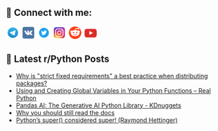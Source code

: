 ## 🔎 Connect with me:
[<img src="https://github.com/bullbesh/bullbesh/blob/main/images/Telegram.png" width="32" height="32" />](https://t.me/bullbesh)
[<img src="https://github.com/bullbesh/bullbesh/blob/main/images/VK.png" width="32" height="32" />](https://vk.com/bullbesh)
[<img src="https://github.com/bullbesh/bullbesh/blob/main/images/Twitter.png" width="32" height="32" />](https://twitter.com/bullbesh1)
[<img src="https://github.com/bullbesh/bullbesh/blob/main/images/Instagram.png" width="32" height="32" />](https://www.instagram.com/bullbesh)
[<img src="https://github.com/bullbesh/bullbesh/blob/main/images/Reddit.png" width="32" height="32" />](https://www.reddit.com/user/bullbesh)
[<img src="https://github.com/bullbesh/bullbesh/blob/main/images/YouTube.png" width="32" height="32" />](https://www.youtube.com/channel/UCtfjRs6uzgq5mfm8S06WTcg)

## 📕 Latest r/Python Posts
<!-- BLOG-POST-LIST:START -->
- [Why is &quot;strict fixed requirements&quot; a best practice when distributing packages?](https://www.reddit.com/r/Python/comments/13j6bri/why_is_strict_fixed_requirements_a_best_practice/)
- [Using and Creating Global Variables in Your Python Functions – Real Python](https://www.reddit.com/r/Python/comments/13j664y/using_and_creating_global_variables_in_your/)
- [Pandas AI: The Generative AI Python Library - KDnuggets](https://www.reddit.com/r/Python/comments/13j4jg8/pandas_ai_the_generative_ai_python_library/)
- [Why you should still read the docs](https://www.reddit.com/r/Python/comments/13j3bbk/why_you_should_still_read_the_docs/)
- [Python’s super&lpar;&rpar; considered super! &lpar;Raymond Hettinger&rpar;](https://www.reddit.com/r/Python/comments/13j39al/pythons_super_considered_super_raymond_hettinger/)
<!-- BLOG-POST-LIST:END -->
